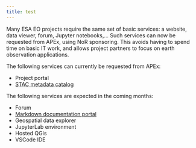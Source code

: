 ```yaml
---
title: test
---
```


Many ESA EO projects require the same set of basic services: a website, data viewer, forum, Jupyter notebooks,...
Such services can now be requested from APEx, using NoR sponsoring. This avoids having to spend time on basic IT work,
and allows project partners to focus on earth observation applications.

The following services can currently be requested from APEx:

- Project portal
- [STAC metadata catalog](./instantiation/catalog.qmd)


The following services are expected in the coming months:

- Forum
- [Markdown documentation portal](./instantiation/documentation.qmd)
- Geospatial data explorer
- JupyterLab environment
- Hosted QGis
- VSCode IDE
